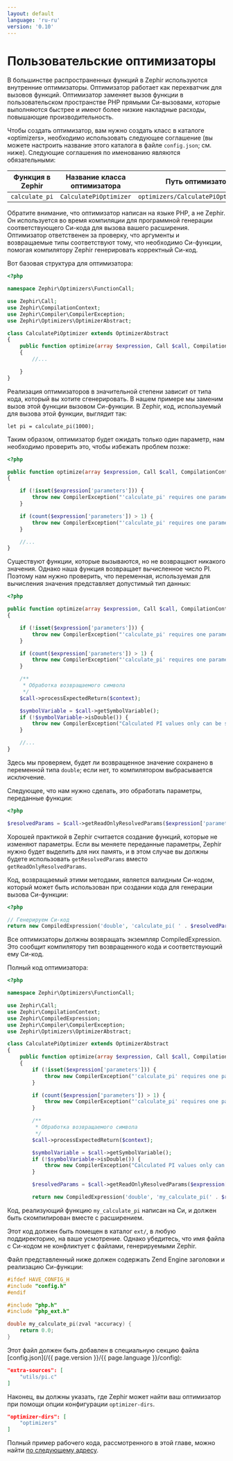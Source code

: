 ```yaml
---
layout: default
language: 'ru-ru'
version: '0.10'
---
```


# Пользовательские оптимизаторы
В большинстве распространенных функций в Zephir используются внутренние оптимизаторы. Оптимизатор работает как перехватчик для вызовов функций. Оптимизатор заменяет вызов функции в пользовательском пространстве PHP прямыми Си-вызовами, которые выполняются быстрее и имеют более низкие накладные расходы, повышающие производительность.

Чтобы создать оптимизатор, вам нужно создать класс в каталоге «optimizers», необходимо использовать следующее соглашение (вы можете настроить название этого каталога в файле `config.json`; см. ниже). Следующие соглашения по именованию являются обязательными:

| Функция в Zephir | Название класса оптимизатора | Путь оптимизатора                     | Функция в Си      |
| ---------------- | ---------------------------- | ------------------------------------- | ----------------- |
| `calculate_pi`   | `CalculatePiOptimizer`       | `optimizers/CalculatePiOptimizer.php` | `my_calculate_pi` |

Обратите внимание, что оптимизатор написан на языке PHP, а не Zephir. Он используется во время компиляции для программной генерации соответствующего Си-кода для вызова вашего расширения. Оптимизатор ответственен за проверку, что аргументы и возвращаемые типы соответствуют тому, что необходимо Си-функции, помогая компилятору Zephir генерировать корректный Си-код.

Вот базовая структура для оптимизатора:

```php
<?php

namespace Zephir\Optimizers\FunctionCall;

use Zephir\Call;
use Zephir\CompilationContext;
use Zephir\Compiler\CompilerException;
use Zephir\Optimizers\OptimizerAbstract;

class CalculatePiOptimizer extends OptimizerAbstract
{
    public function optimize(array $expression, Call $call, CompilationContext $context)
    {
        //...

    }
}
```

Реализация оптимизаторов в значительной степени зависит от типа кода, который вы хотите сгенерировать. В нашем примере мы заменим вызов этой функции вызовом Си-функции. В Zephir, код, используемый для вызова этой функции, выглядит так:

```zephir
let pi = calculate_pi(1000);
```

Таким образом, оптимизатор будет ожидать только один параметр, нам необходимо проверить это, чтобы избежать проблем позже:

```php
<?php

public function optimize(array $expression, Call $call, CompilationContext $context)
{

    if (!isset($expression['parameters'])) {
        throw new CompilerException("'calculate_pi' requires one parameter", $expression);
    }

    if (count($expression['parameters']) > 1) {
        throw new CompilerException("'calculate_pi' requires one parameter", $expression);
    }

    //...
}
```

Существуют функции, которые вызываются, но не возвращают никакого значения. Однако наша функция возвращает вычисленное число PI. Поэтому нам нужно проверить, что переменная, используемая для вычисления значения представляет допустимый тип данных:

```php
<?php

public function optimize(array $expression, Call $call, CompilationContext $context)
{

    if (!isset($expression['parameters'])) {
        throw new CompilerException("'calculate_pi' requires one parameter", $expression);
    }

    if (count($expression['parameters']) > 1) {
        throw new CompilerException("'calculate_pi' requires one parameter", $expression);
    }

    /**
     * Обработка возвращаемого символа
     */
    $call->processExpectedReturn($context);

    $symbolVariable = $call->getSymbolVariable();
    if (!$symbolVariable->isDouble()) {
        throw new CompilerException("Calculated PI values only can be stored in double variables", $expression);
    }

    //...
}
```

Здесь мы проверяем, будет ли возвращенное значение сохранено в переменной типа `double`; если нет, то компилятором выбрасывается исключение.

Следующее, что нам нужно сделать, это обработать параметры, переданные функции:

```php
<?php

$resolvedParams = $call->getReadOnlyResolvedParams($expression['parameters'], $context, $expression);
```

Хорошей практикой в Zephir считается создание функций, которые не изменяют параметры. Если вы меняете переданные параметры, Zephir нужно будет выделить для них память, и в этом случае вы должны будете использовать `getResolvedParams` вместо `getReadOnlyResolvedParams`.

Код, возвращаемый этими методами, является валидным Си-кодом, который может быть использован при создании кода для генерации вызова Си-функции:

```php
<?php

// Генерируем Си-код
return new CompiledExpression('double', 'calculate_pi( ' . $resolvedParams[0] . ')', $expression);
```

Все оптимизаторы должны возвращать экземпляр CompiledExpression. Это сообщит компилятору тип возвращенного кода и соответствующий ему Си-код.

Полный код оптимизатора:

```php
<?php

namespace Zephir\Optimizers\FunctionCall;

use Zephir\Call;
use Zephir\CompilationContext;
use Zephir\CompiledExpression;
use Zephir\Compiler\CompilerException;
use Zephir\Optimizers\OptimizerAbstract;

class CalculatePiOptimizer extends OptimizerAbstract
{
    public function optimize(array $expression, Call $call, CompilationContext $context)
    {
        if (!isset($expression['parameters'])) {
            throw new CompilerException("'calculate_pi' requires one parameter", $expression);
        }

        if (count($expression['parameters']) > 1) {
            throw new CompilerException("'calculate_pi' requires one parameter", $expression);
        }

        /**
         * Обработка возвращаемого символа
         */
        $call->processExpectedReturn($context);

        $symbolVariable = $call->getSymbolVariable();
        if (!$symbolVariable->isDouble()) {
            throw new CompilerException("Calculated PI values only can be stored in double variables", $expression);
        }

        $resolvedParams = $call->getReadOnlyResolvedParams($expression['parameters'], $context, $expression);

        return new CompiledExpression('double', 'my_calculate_pi(' . $resolvedParams[0] .  ')', $expression);
```

Код, реализующий функцию `my_calculate_pi` написан на Си, и должен быть скомпилирован вместе с расширением.

Этот код должен быть помещен в каталог `ext/`, в любую поддиректорию, на ваше усмотрение. Однако убедитесь, что имя файла с Си-кодом не конфликтует с файлами, генерируемыми Zephir.

Файл представленный ниже должен содержать Zend Engine заголовки и реализацию Си-функции:

```c
#ifdef HAVE_CONFIG_H
#include "config.h"
#endif

#include "php.h"
#include "php_ext.h"

double my_calculate_pi(zval *accuracy) {
    return 0.0;
}
```

Этот файл должен быть добавлен в специальную секцию файла [config.json](/{{ page.version }}/{{ page.language }}/config):

```json
"extra-sources": [
    "utils/pi.c"
]
```

Наконец, вы должны указать, где Zephir может найти ваш оптимизатор при помощи опции конфигурации `optimizer-dirs`.

```json
"optimizer-dirs": [
    "optimizers"
]
```

Полный пример рабочего кода, рассмотренного в этой главе, можно найти [по следующему адресу](https://github.com/phalcon/zephir-samples/tree/master/ext-optimizers).
